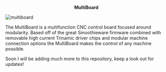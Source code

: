 

<p align="center">
  <b>MultiBoard</b><br>
  </p>

![multiboard](https://github.com/GorillaMachines/MultiBoard/blob/master/Images/Controlboard.png?raw=true)







The MultiBoard is a multifunction CNC control board focused around modularity. Based off of the great Smoothieware firmware combined with
removable high current Trinamic driver chips and modular machine connection options the MultiBoard makes the control of any machine possible. 

Soon I will be adding much more to this repository, keep a look out for updates! 
